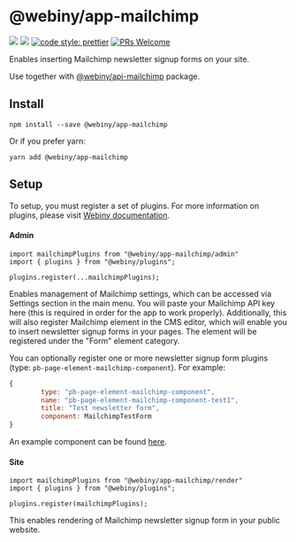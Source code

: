 # @webiny/app-mailchimp
[![](https://img.shields.io/npm/dw/@webiny/app-mailchimp.svg)](https://www.npmjs.com/package/@webiny/app-mailchimp) 
[![](https://img.shields.io/npm/v/@webiny/app-mailchimp.svg)](https://www.npmjs.com/package/@webiny/app-mailchimp)
[![code style: prettier](https://img.shields.io/badge/code_style-prettier-ff69b4.svg?style=flat-square)](https://github.com/prettier/prettier)
[![PRs Welcome](https://img.shields.io/badge/PRs-welcome-brightgreen.svg?style=flat-square)](http://makeapullrequest.com)

Enables inserting Mailchimp newsletter signup forms on your site.
  
Use together with [@webiny/api-mailchimp](../api-mailchimp) package.

## Install
```
npm install --save @webiny/app-mailchimp
```

Or if you prefer yarn: 
```
yarn add @webiny/app-mailchimp
```

## Setup
To setup, you must register a set of plugins. For more information on 
plugins, please visit [Webiny documentation](https://docs.webiny.com/docs/developer-tutorials/plugins-crash-course).

#### Admin
```
import mailchimpPlugins from "@webiny/app-mailchimp/admin"
import { plugins } from "@webiny/plugins";

plugins.register(...mailchimpPlugins);
```

Enables management of Mailchimp settings, which can be accessed via 
Settings section in the main menu. You will paste your Mailchimp API 
key here (this is required in order for the app to work properly). 
Additionally, this will also register Mailchimp element in the CMS editor, 
which will enable you to insert newsletter signup forms in your pages. 
The element will be registered under the "Form" element category.

You can optionally register one or more newsletter signup form 
plugins (type: `pb-page-element-mailchimp-component`). For example:
```js
{
        type: "pb-page-element-mailchimp-component",
        name: "pb-page-element-mailchimp-component-test1",
        title: "Test newsletter form",
        component: MailchimpTestForm
}
```

An example component can be found [here](src/render/components/MailchimpDefaultForm.js).

#### Site
```
import mailchimpPlugins from "@webiny/app-mailchimp/render"
import { plugins } from "@webiny/plugins";

plugins.register(mailchimpPlugins);
```

This enables rendering of Mailchimp newsletter signup form in your public website.

